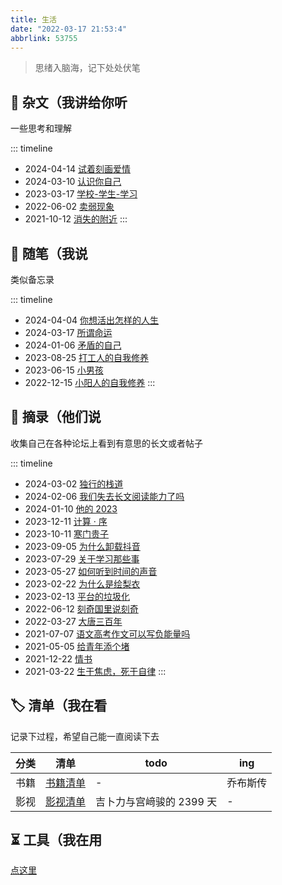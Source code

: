 ```yaml
---
title: 生活
date: "2022-03-17 21:53:4"
abbrlink: 53755
---
```


> 思绪入脑海，记下处处伏笔

## 📜 杂文（我讲给你听

一些思考和理解

::: timeline

- 2024-04-14 [试着刻画爱情](/post/65173)
- 2024-03-10 [认识你自己](/post/48074)
- 2023-03-17 [学校-学生-学习](/post/25791)
- 2022-06-02 [卖弱现象](/post/38090)
- 2021-10-12 [消失的附近](/post/62799)
  :::

## 📃 随笔（我说

类似备忘录

::: timeline

- 2024-04-04 [你想活出怎样的人生](/post/20525)
- 2024-03-17 [所谓命运](/post/54579)
- 2024-01-06 [矛盾的自己](/post/36012)
- 2023-08-25 [打工人的自我修养](/post/11163)
- 2023-06-15 [小男孩](/post/36655)
- 2022-12-15 [小阳人的自我修养](/post/48396)
  :::

## 📄 摘录（他们说

收集自己在各种论坛上看到有意思的长文或者帖子

::: timeline

- 2024-03-02 [独行的栈道](/post/15857)
- 2024-02-06 [我们失去长文阅读能力了吗](/post/48936)
- 2024-01-10 [他的 2023](/post/6827)
- 2023-12-11 [计算 · 序](/post/30571)
- 2023-10-11 [寒门贵子](/post/45621)
- 2023-09-05 [为什么卸载抖音](/post/57492)
- 2023-07-29 [关于学习那些事](/post/51380)
- 2023-05-27 [如何听到时间的声音](/post/49111)
- 2023-02-22 [为什么是绘梨衣](/post/15869)
- 2023-02-13 [平台的垃圾化](/post/51346)
- 2022-06-12 [刻奇国里说刻奇](/post/23266)
- 2022-03-27 [大唐三百年](/post/39375)
- 2021-07-07 [语文高考作文可以写负能量吗](/post/14464)
- 2021-05-05 [给青年添个堵](/post/39024)
- 2021-12-22 [情书](/post/2505)
- 2021-03-22 [生于焦虑，死于自律](/post/28889)
  :::

## 🏷️ 清单（我在看

记录下过程，希望自己能一直阅读下去

| 分类 | 清单                    | todo                     | ing      |
| ---- | ----------------------- | ------------------------ | -------- |
| 书籍 | [书籍清单](/list/book)  | -                        | 乔布斯传 |
| 影视 | [影视清单](/list/movie) | 吉卜力与宫﨑骏的 2399 天 | -        |

## ⏳ 工具（我在用

[点这里](/tools)
